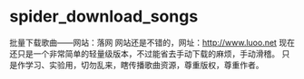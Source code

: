 # spider_download_songs
批量下载歌曲——网站：落网
网站还是不错的，网址：http://www.luoo.net
现在还只是一个非常简单的轻量级版本，不过能省去手动下载的麻烦，手动滑稽。
只是作学习、实验用，切勿乱来，瞎传播歌曲资源，尊重版权，尊重作者。
